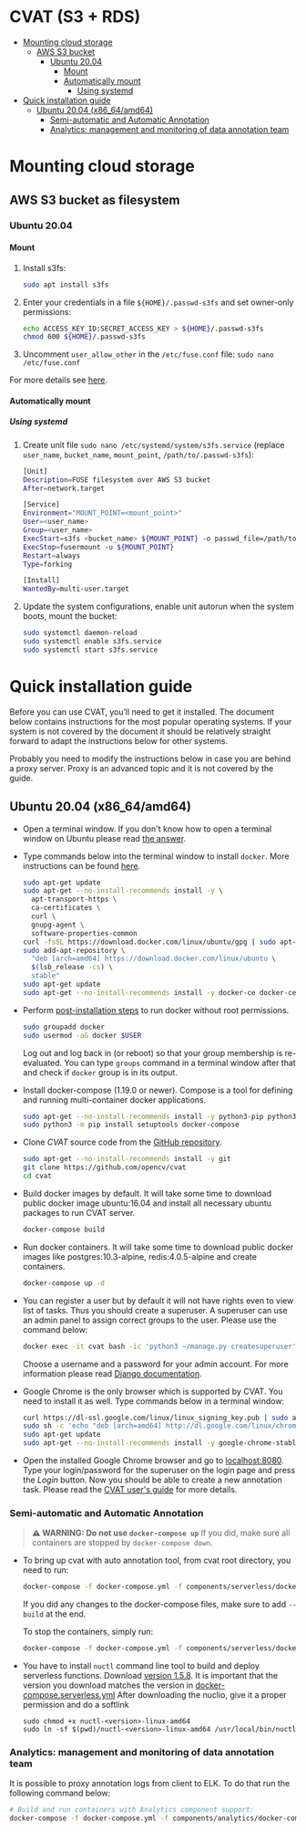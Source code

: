 # CVAT (S3 + RDS)

- [Mounting cloud storage](#mounting-cloud-storage)
  - [AWS S3 bucket](#aws-s3-bucket-as-filesystem)
    - [Ubuntu 20.04](#aws_s3_ubuntu_2004)
      - [Mount](#aws_s3_mount)
      - [Automatically mount](#aws_s3_automatically_mount)
        - [Using systemd](#aws_s3_using_systemd)
- [Quick installation guide](#quick-installation-guide)
  - [Ubuntu 20.04 (x86_64/amd64)](#ubuntu-2004-x86_64amd64)
    - [Semi-automatic and Automatic Annotation](#semi-automatic-and-automatic-annotation)
    - [Analytics: management and monitoring of data annotation team](#analytics-management-and-monitoring-of-data-annotation-team)

# Mounting cloud storage
## AWS S3 bucket as filesystem
### <a name="aws_s3_ubuntu_2004">Ubuntu 20.04</a>
#### <a name="aws_s3_mount">Mount</a>

1.  Install s3fs:

    ```bash
    sudo apt install s3fs
    ```

1.  Enter your credentials in a file  `${HOME}/.passwd-s3fs`  and set owner-only permissions:

    ```bash
    echo ACCESS_KEY_ID:SECRET_ACCESS_KEY > ${HOME}/.passwd-s3fs
    chmod 600 ${HOME}/.passwd-s3fs
    ```

1.  Uncomment `user_allow_other` in the `/etc/fuse.conf` file: `sudo nano /etc/fuse.conf`

For more details see [here](https://github.com/s3fs-fuse/s3fs-fuse).

#### <a name="aws_s3_automatically_mount">Automatically mount</a>

##### <a name="aws_s3_using_systemd">Using systemd</a>

1.  Create unit file `sudo nano /etc/systemd/system/s3fs.service`
    (replace `user_name`, `bucket_name`, `mount_point`, `/path/to/.passwd-s3fs`):

    ```bash
    [Unit]
    Description=FUSE filesystem over AWS S3 bucket
    After=network.target

    [Service]
    Environment="MOUNT_POINT=<mount_point>"
    User=<user_name>
    Group=<user_name>
    ExecStart=s3fs <bucket_name> ${MOUNT_POINT} -o passwd_file=/path/to/.passwd-s3fs -o allow_other
    ExecStop=fusermount -u ${MOUNT_POINT}
    Restart=always
    Type=forking

    [Install]
    WantedBy=multi-user.target
    ```

1.  Update the system configurations, enable unit autorun when the system boots, mount the bucket:

    ```bash
    sudo systemctl daemon-reload
    sudo systemctl enable s3fs.service
    sudo systemctl start s3fs.service
    ```

# Quick installation guide

Before you can use CVAT, you’ll need to get it installed. The document below
contains instructions for the most popular operating systems. If your system is
not covered by the document it should be relatively straight forward to adapt
the instructions below for other systems.

Probably you need to modify the instructions below in case you are behind a proxy
server. Proxy is an advanced topic and it is not covered by the guide.

## Ubuntu 20.04 (x86_64/amd64)

- Open a terminal window. If you don't know how to open a terminal window on
  Ubuntu please read [the answer](https://askubuntu.com/questions/183775/how-do-i-open-a-terminal).

- Type commands below into the terminal window to install `docker`. More
  instructions can be found [here](https://docs.docker.com/install/linux/docker-ce/ubuntu/).

  ```sh
  sudo apt-get update
  sudo apt-get --no-install-recommends install -y \
    apt-transport-https \
    ca-certificates \
    curl \
    gnupg-agent \
    software-properties-common
  curl -fsSL https://download.docker.com/linux/ubuntu/gpg | sudo apt-key add -
  sudo add-apt-repository \
    "deb [arch=amd64] https://download.docker.com/linux/ubuntu \
    $(lsb_release -cs) \
    stable"
  sudo apt-get update
  sudo apt-get --no-install-recommends install -y docker-ce docker-ce-cli containerd.io
  ```

- Perform [post-installation steps](https://docs.docker.com/install/linux/linux-postinstall/)
  to run docker without root permissions.

  ```sh
  sudo groupadd docker
  sudo usermod -aG docker $USER
  ```

  Log out and log back in (or reboot) so that your group membership is
  re-evaluated. You can type `groups` command in a terminal window after
  that and check if `docker` group is in its output.

- Install docker-compose (1.19.0 or newer). Compose is a tool for
  defining and running multi-container docker applications.

  ```bash
  sudo apt-get --no-install-recommends install -y python3-pip python3-setuptools
  sudo python3 -m pip install setuptools docker-compose
  ```

- Clone _CVAT_ source code from the
  [GitHub repository](https://github.com/opencv/cvat).

  ```bash
  sudo apt-get --no-install-recommends install -y git
  git clone https://github.com/opencv/cvat
  cd cvat
  ```

- Build docker images by default. It will take some time to download public
  docker image ubuntu:16.04 and install all necessary ubuntu packages to run
  CVAT server.

  ```bash
  docker-compose build
  ```

- Run docker containers. It will take some time to download public docker
  images like postgres:10.3-alpine, redis:4.0.5-alpine and create containers.

  ```sh
  docker-compose up -d
  ```

- You can register a user but by default it will not have rights even to view
  list of tasks. Thus you should create a superuser. A superuser can use an
  admin panel to assign correct groups to the user. Please use the command
  below:

  ```sh
  docker exec -it cvat bash -ic 'python3 ~/manage.py createsuperuser'
  ```

  Choose a username and a password for your admin account. For more information
  please read [Django documentation](https://docs.djangoproject.com/en/2.2/ref/django-admin/#createsuperuser).

- Google Chrome is the only browser which is supported by CVAT. You need to
  install it as well. Type commands below in a terminal window:

  ```sh
  curl https://dl-ssl.google.com/linux/linux_signing_key.pub | sudo apt-key add -
  sudo sh -c 'echo "deb [arch=amd64] http://dl.google.com/linux/chrome/deb/ stable main" >> /etc/apt/sources.list.d/google-chrome.list'
  sudo apt-get update
  sudo apt-get --no-install-recommends install -y google-chrome-stable
  ```

- Open the installed Google Chrome browser and go to [localhost:8080](http://localhost:8080).
  Type your login/password for the superuser on the login page and press the _Login_
  button. Now you should be able to create a new annotation task. Please read the
  [CVAT user's guide](/cvat/apps/documentation/user_guide.md) for more details.

### Semi-automatic and Automatic Annotation


> **⚠ WARNING: Do not use `docker-compose up`**
>  If you did, make sure all containers are stopped by `docker-compose down`.
- To bring up cvat with auto annotation tool, from cvat root directory, you need to run:
  ```bash
  docker-compose -f docker-compose.yml -f components/serverless/docker-compose.serverless.yml up -d
  ```
  If you did any changes to the docker-compose files, make sure to add `--build` at the end.

  To stop the containers, simply run:

  ```bash
  docker-compose -f docker-compose.yml -f components/serverless/docker-compose.serverless.yml down
  ```

- You have to install `nuctl` command line tool to build and deploy serverless
  functions. Download [version 1.5.8](https://github.com/nuclio/nuclio/releases).
  It is important that the version you download matches the version in
  [docker-compose.serverless.yml](/components/serverless/docker-compose.serverless.yml)
  After downloading the nuclio, give it a proper permission and do a softlink
  ```
  sudo chmod +x nuctl-<version>-linux-amd64
  sudo ln -sf $(pwd)/nuctl-<version>-linux-amd64 /usr/local/bin/nuctl
  ```

### Analytics: management and monitoring of data annotation team

It is possible to proxy annotation logs from client to ELK. To do that run the following command below:

```bash
# Build and run containers with Analytics component support:
docker-compose -f docker-compose.yml -f components/analytics/docker-compose.analytics.yml up -d --build
```
